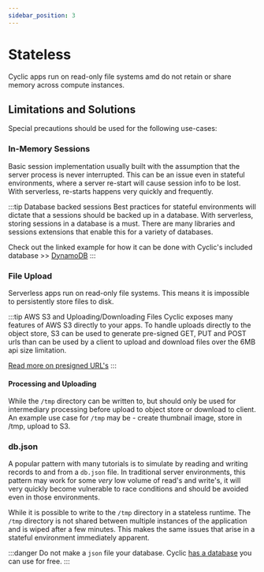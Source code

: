 ```yaml
---
sidebar_position: 3
---
```


# Stateless
Cyclic apps run on read-only file systems amd do not retain or share memory across compute instances.

## Limitations and Solutions 

Special precautions should be used for the following use-cases:

### In-Memory Sessions
Basic session implementation usually built with the assumption that the server process is never interrupted. This can be an issue even in stateful environments, where a server re-start will cause session info to be lost. With serverless, re-starts happens very quickly and frequently.

:::tip Database backed sessions
Best practices for stateful environments will dictate that a sessions should be backed up in a database. With serverless, storing sessions in a database is a must. There are many libraries and sessions extensions that enable this for a variety of databases.

Check out the linked example for how it can be done with Cyclic's included database >> [DynamoDB](https://github.com/seekayel/starter-user-app/blob/main/src/dynamodb-store/DynamoDBStore.js)
:::

### File Upload
Serverless apps run on read-only file systems. This means it is impossible to persistently store files to disk. 

:::tip AWS S3 and Uploading/Downloading Files 
Cyclic exposes many features of AWS S3 directly to your apps. To handle uploads directly to the object store, S3 can be used to generate pre-signed GET, PUT and POST urls than can be used by a client to upload and download files over the 6MB api size limitation. 

[Read more on presigned URL's](https://aws.amazon.com/blogs/developer/generate-presigned-url-modular-aws-sdk-javascript/)
:::
#### Processing and Uploading 
While the `/tmp` directory can be written to, but should only be used for intermediary processing before upload to object store or download to client. An example use case for `/tmp` may be - create thumbnail image, store in /tmp, upload to S3.

### db.json
A popular pattern with many tutorials is to simulate by reading and writing records to and from a `db.json` file. In traditional server environments, this pattern may work for some *very* low volume of read's and write's, it will very quickly become vulnerable to race conditions and should be avoided even in those environments.

While it is possible to write to the `/tmp` directory in a stateless runtime. The `/tmp` directory is not shared between multiple instances of the application and is wiped after a few minutes. This makes the same issues that arise in a stateful environment immediately apparent. 

:::danger
Do not make a `json` file your database. Cyclic [has a database](concepts/database) you can use for free. 
:::